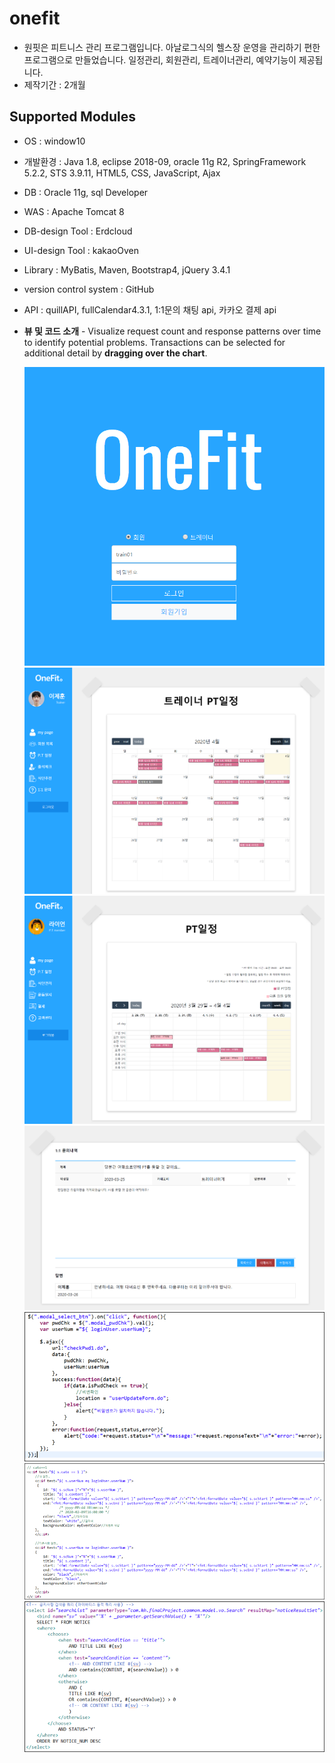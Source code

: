 # onefit
* 원핏은 피트니스 관리 프로그램입니다. 아날로그식의 헬스장 운영을 관리하기 편한 프로그램으로 만들었습니다. 일정관리, 회원관리, 트레이너관리, 예약기능이 제공됩니다.
* 제작기간 : 2개월

## Supported Modules
* OS : window10
* 개발환경 : Java 1.8, eclipse 2018-09, oracle 11g R2, SpringFramework 5.2.2, STS 3.9.11, HTML5, CSS, JavaScript, Ajax
* DB : Oracle 11g, sql Developer
* WAS : Apache Tomcat 8
* DB-design Tool : Erdcloud
* UI-design Tool : kakaoOven
* Library : MyBatis, Maven, Bootstrap4, jQuery 3.4.1
* version control system : GitHub
* API : quillAPI, fullCalendar4.3.1, 1:1문의 채팅 api, 카카오 결제 api

* **뷰 및 코드 소개** - Visualize request count and response patterns over time to identify potential problems. Transactions can be selected for additional detail by **dragging over the chart**.

  ![main](doc/images/메인.png)
  ![schedule](doc/images/트레이너일정view.png)
  ![schedule2](doc/images/일정view.png)
  ![board](doc/images/게시판view.png)
  ![code1](doc/images/비밀번호재확인viewpng.png)
  ![code2](doc/images/일정조회view.png)
  ![code3](doc/images/공지사항검색view.png)

